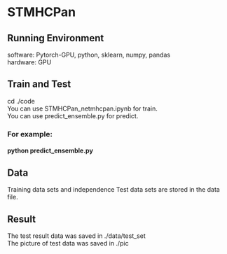 # STMHCPan
## Running Environment
software: Pytorch-GPU, python, sklearn, numpy, pandas  
hardware: GPU  

## Train and Test  
cd ./code  
You can use STMHCPan_netmhcpan.ipynb for train.  
You can use predict_ensemble.py for predict.   

### For example:  
#### python predict_ensemble.py

## Data  
Training data sets and independence Test data sets are stored in the data file.

## Result  
The test result data was saved in ./data/test_set  
The picture of test data was saved in ./pic 
